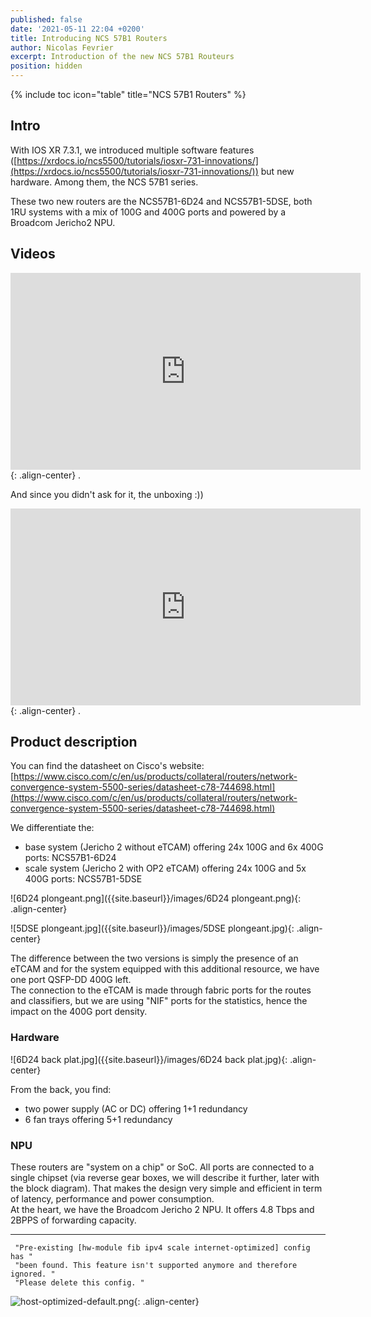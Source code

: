 ```yaml
---
published: false
date: '2021-05-11 22:04 +0200'
title: Introducing NCS 57B1 Routers
author: Nicolas Fevrier
excerpt: Introduction of the new NCS 57B1 Routeurs
position: hidden
---
```

{% include toc icon="table" title="NCS 57B1 Routers" %} 

## Intro

With IOS XR 7.3.1, we introduced multiple software features ([https://xrdocs.io/ncs5500/tutorials/iosxr-731-innovations/](https://xrdocs.io/ncs5500/tutorials/iosxr-731-innovations/)) but new hardware. Among them, the NCS 57B1 series.

These two new routers are the NCS57B1-6D24 and NCS57B1-5DSE, both  1RU systems with a mix of 100G and 400G ports and powered by a Broadcom Jericho2 NPU.

## Videos

<iframe class="responsive" width="560" height="315" src="https://www.youtube.com/embed/MyqmIlozL8M" frameborder="0" allowfullscreen></iframe>{: .align-center}
.

And since you didn't ask for it, the unboxing :))

<iframe class="responsive" width="560" height="315" src="https://www.youtube.com/embed/HRKhKuMAy-g" frameborder="0" allowfullscreen></iframe>{: .align-center}
.

## Product description

You can find the datasheet on Cisco's website:  
[https://www.cisco.com/c/en/us/products/collateral/routers/network-convergence-system-5500-series/datasheet-c78-744698.html](https://www.cisco.com/c/en/us/products/collateral/routers/network-convergence-system-5500-series/datasheet-c78-744698.html)

We differentiate the:  
- base system (Jericho 2 without eTCAM) offering 24x 100G and 6x 400G ports: NCS57B1-6D24
- scale system (Jericho 2 with OP2 eTCAM) offering 24x 100G and 5x 400G ports: NCS57B1-5DSE

![6D24 plongeant.png]({{site.baseurl}}/images/6D24 plongeant.png){: .align-center}

![5DSE plongeant.jpg]({{site.baseurl}}/images/5DSE plongeant.jpg){: .align-center}

The difference between the two versions is simply the presence of an eTCAM and for the system equipped with this additional resource, we have one port QSFP-DD 400G left.  
The connection to the eTCAM is made through fabric ports for the routes and classifiers, but we are using "NIF" ports for the statistics, hence the impact on the 400G port density.

### Hardware

![6D24 back plat.jpg]({{site.baseurl}}/images/6D24 back plat.jpg){: .align-center}

From the back, you find:
- two power supply (AC or DC) offering 1+1 redundancy
- 6 fan trays offering 5+1 redundancy



### NPU

These routers are "system on a chip" or SoC. All ports are connected to a single chipset (via reverse gear boxes, we will describe it further, later with the block diagram). That makes the design very simple and efficient in term of latency, performance and power consumption.  
At the heart, we have the Broadcom Jericho 2 NPU. It offers 4.8 Tbps and 2BPPS of forwarding capacity. 




----

<div class="highlighter-rouge">
<pre class="highlight">
<code> "Pre-existing [hw-module fib ipv4 scale internet-optimized] config has "  
 "been found. This feature isn't supported anymore and therefore ignored. "  
 "Please delete this config. "  </code>
</pre>
</div>

![host-optimized-default.png]({{site.baseurl}}/images/host-optimized-default.png){: .align-center}

